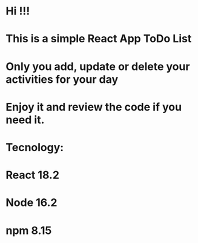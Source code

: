 # Hi !!! 

# This is a simple React App ToDo List

# Only you add, update or delete your activities for your day

# Enjoy it and review the code if you need it.

# Tecnology: 

# React 18.2
# Node 16.2
# npm 8.15